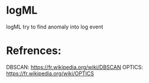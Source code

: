 # logML
logML try to find anomaly into log event

# Refrences:
DBSCAN:
	https://fr.wikipedia.org/wiki/DBSCAN
OPTICS:
	https://fr.wikipedia.org/wiki/OPTICS
